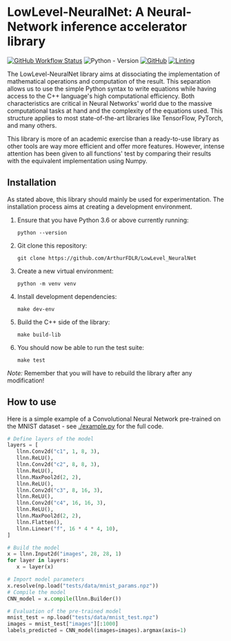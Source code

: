 # LowLevel-NeuralNet: A Neural-Network inference accelerator library

[![GitHub Workflow Status](https://img.shields.io/github/workflow/status/ArthurFDLR/LowLevel_NeuralNet/LowLevel_NeuralNetwork?label=build%20%26%20test)](https://github.com/ArthurFDLR/LowLevel_NeuralNet/actions)
![Python - Version](https://img.shields.io/badge/python-3.6%20%7C%203.7%20%7C%203.8%20%7C%203.9-blue)
[![GitHub](https://img.shields.io/github/license/ArthurFDLR/LowLevel_NeuralNet)](https://github.com/ArthurFDLR/LowLevel_NeuralNet/blob/master/LICENSE.txt)
[![Linting](https://img.shields.io/badge/code%20style-black-000000.svg)](https://github.com/psf/black)

The LowLevel-NeuralNet library aims at dissociating the implementation of mathematical operations and computation of the result. This separation allows us to use the simple Python syntax to write equations while having access to the C++ language's high computational efficiency. Both characteristics are critical in Neural Networks' world due to the massive computational tasks at hand and the complexity of the equations used. This structure applies to most state-of-the-art libraries like TensorFlow, PyTorch, and many others.

This library is more of an academic exercise than a ready-to-use library as other tools are way more efficient and offer more features. However, intense attention has been given to all functions' test by comparing their results with the equivalent implementation using Numpy.

## Installation

As stated above, this library should mainly be used for experimentation. The installation process aims at creating a development environment.

1. Ensure that you have Python 3.6 or above currently running:
   
    `python --version`

2. Git clone this repository:
   
   `git clone https://github.com/ArthurFDLR/LowLevel_NeuralNet`

3. Create a new virtual environment:
   
   `python -m venv venv`

4. Install development dependencies:
   
   `make dev-env`

5. Build the C++ side of the library:
   
   `make build-lib`

6. You should now be able to run the test suite:

    `make test`

_Note:_ Remember that you will have to rebuild the library after any modification!

## How to use

Here is a simple example of a Convolutional Neural Network pre-trained on the MNIST dataset - see [./example.py](./example.py) for the full code.

```python
# Define layers of the model
layers = [
   llnn.Conv2d("c1", 1, 8, 3),
   llnn.ReLU(),
   llnn.Conv2d("c2", 8, 8, 3),
   llnn.ReLU(),
   llnn.MaxPool2d(2, 2),
   llnn.ReLU(),
   llnn.Conv2d("c3", 8, 16, 3),
   llnn.ReLU(),
   llnn.Conv2d("c4", 16, 16, 3),
   llnn.ReLU(),
   llnn.MaxPool2d(2, 2),
   llnn.Flatten(),
   llnn.Linear("f", 16 * 4 * 4, 10),
]

# Build the model
x = llnn.Input2d("images", 28, 28, 1)
for layer in layers:
   x = layer(x)

# Import model parameters
x.resolve(np.load("tests/data/mnist_params.npz"))
# Compile the model
CNN_model = x.compile(llnn.Builder())

# Evaluation of the pre-trained model
mnist_test = np.load("tests/data/mnist_test.npz")
images = mnist_test["images"][:1000]
labels_predicted = CNN_model(images=images).argmax(axis=1)
```
